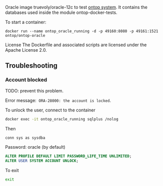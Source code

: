 Oracle image truevoly/oracle-12c to test [ontop system](https://github.com/ontop/ontop). It contains the databases used inside the module ontop-docker-tests.

To start a container:
```
docker run --name ontop_oracle_running -d -p 49160:8080 -p 49161:1521 ontop/ontop-oracle
```
License
The Dockerfile and associated scripts are licensed under the Apache License 2.0. 

## Troubleshooting

### Account blocked
TODO: prevent this problem.

Error message:  `ORA-28000: the account is locked`.

To unlock the user, connect to the container
```sh
docker exec -it ontop_oracle_running sqlplus /nolog
```
Then 
```sh
conn sys as sysdba
```
Password: oracle (by default)
```sql
ALTER PROFILE DEFAULT LIMIT PASSWORD_LIFE_TIME UNLIMITED;
ALTER USER SYSTEM ACCOUNT UNLOCK;
```
To exit
```sh
exit
```
